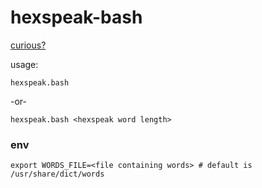 # hexspeak-bash

[curious?](https://en.wikipedia.org/wiki/Hexspeak)

usage:

`hexspeak.bash`

-or-

`hexspeak.bash <hexspeak word length>`

### env
`export WORDS_FILE=<file containing words> # default is /usr/share/dict/words`
